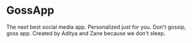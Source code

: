 # GossApp
The next best social media app. Personalized just for you. Don't gossip, goss app.
Created by Aditya and Zane because we don't sleep.
